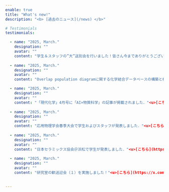```yaml
---
enable: true
title: "What's new!"
description: "<b> [過去のニュース](/news) </b>"

# Testimonials
testimonials:

  - name: "2025, March."
    designation: ""
    avatar: ""
    content: "学生＆スタッフの”大”送別会を行いました！皆さん今までありがとうございました！"<u>[こちら](https://x.com/nmdl_mizo/status/1904455865266319523)</u>
  
  - name: "2025, March."
    designation: ""
    avatar: ""
    content: "Overlap population diagramに関する化学結合データベースの構築と機械学習をもちいた予測に関する研究成果がChemistry Lett.に掲載されました．13万分子の200万結合のOverlap Population Diagramを公開しております．"<u>[こちら](https://academic.oup.com/chemlett/article/54/3/upaf038/8058640)</u>

  - name: "2025, March."
    designation: ""
    avatar: ""
    content: "「現代化学」4月号に「AI×物質科学」の記事が掲載されました．"<u>[こちら](https://x.com/tkd_hensyu/status/1899384804325445909)</u>
  
  - name: "2025, March."
    designation: ""
    avatar: ""
    content: "応用物理学会春季大会で学生およびスタッフが発表しました．"<u>[こちら](https://x.com/nmdl_mizo/status/1904454722179957057)</u>
  
  - name: "2025, March."
    designation: ""
    avatar: ""
    content: "日本セラミックス協会＠浜松で学生が発表しました．"<u>[こちら](https://x.com/nmdl_mizo/status/1904454502616297622)</u>
  
  - name: "2025, March."
    designation: ""
    avatar: ""
    content: "研究室の歓送迎会（１）を実施しました！"<u>[こちら](https://x.com/nmdl_mizo/status/1896812221189308917)</u>
  

---
```

